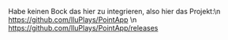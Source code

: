 Habe keinen Bock das hier zu integrieren, also hier das Projekt:\n
https://github.com/IluPlays/PointApp \n
https://github.com/IluPlays/PointApp/releases

